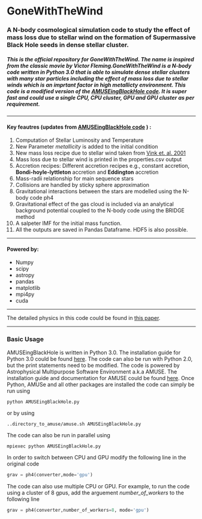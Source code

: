 # GoneWithTheWind

### A N-body cosmological simulation code to study the effect of mass loss due to stellar wind on the formation of Supermassive Black Hole seeds in dense stellar cluster.

##### This is the official repository for GoneWithTheWind. The name is inspired from the classic movie by Victor Fleming.GoneWithTheWind  is a N-body code written in Python 3.0 that is able to simulate dense stellar clusters with many star particles including the effect of mass loss due to stellar winds which is an imprtant factor in high metallicty environment. This code is a modified version of the [AMUSEingBlackHole code](https://github.com/arpan-das-astrophysics/AMUSEingBlackHole). It is super fast and could use a single CPU, CPU cluster, GPU and GPU cluster as per requirement.

---

#### Key feautres (updates from [AMUSEingBlackHole code](https://github.com/arpan-das-astrophysics/AMUSEingBlackHole) ) :
1. Computation of Stellar Luminosity and Temperature 
2. New Parameter *metallicity* is added to the initial condition
3. New mass loss recipe due to stellar wind taken from [Vink et. al. 2001](https://www.aanda.org/articles/aa/pdf/2001/14/aah2347.pdf)
4. Mass loss due to stellar wind is printed in the properties.csv output
5. Accretion recipes: Different accretion recipes e.g., constant accretion, **Bondi-hoyle-lyttleton** accretion and **Eddington** accretion
6. Mass-radii relationship for main sequence stars 
7. Collisions are handled by sticky sphere approximation 
8. Gravitational interactions between the stars are modelled using the N-body code ph4
9. Gravitational effect of the gas cloud is included via an analytical background potential coupled to the N-body code using the BRIDGE method
10. A salpeter IMF for the initial mass function. 
11. All the outputs are saved in Pandas Dataframe. HDF5 is also possible.

--- 

#### Powered by: 

* Numpy
* scipy
* astropy
* pandas
* matplotlib
* mpi4py
* cuda 

--- 

The detailed physics in this code could be found in [this paper](https://ui.adsabs.harvard.edu/abs/2021MNRAS.503.1051D/abstract).

---

### Basic Usage

AMUSEingBlackHole is written in Python 3.0. The installation guide for Python 3.0 could be found [here](https://www.python.org/download/releases/3.0/). The code can also be run with Python 2.0, but the print statements need to be modified. The code is powered by Astrophysical Multipurpose Software Environment a.k.a AMUSE. The installation guide and documentation for AMUSE could be found [here](https://amusecode.github.io/). Once Python, AMUSe and all other packages are installed the code can simply be run using
```
python AMUSEingBlackHole.py 
```
or by using
```
..directory_to_amuse/amuse.sh AMUSEingBlackHole.py
```
The code can also be run in parallel using 
```
mpiexec python AMUSEingBlackHole.py
```
In order to switch between CPU and GPU modify the following line in the original code
```python 
grav = ph4(converter,mode='gpu')
```
The code can also use multiple CPU or GPU. For example, to run the code using a cluster of 8 gpus, add the arguement *number_of_workers* to the following line 
```python
grav = ph4(converter,number_of_workers=8, mode='gpu')
```
